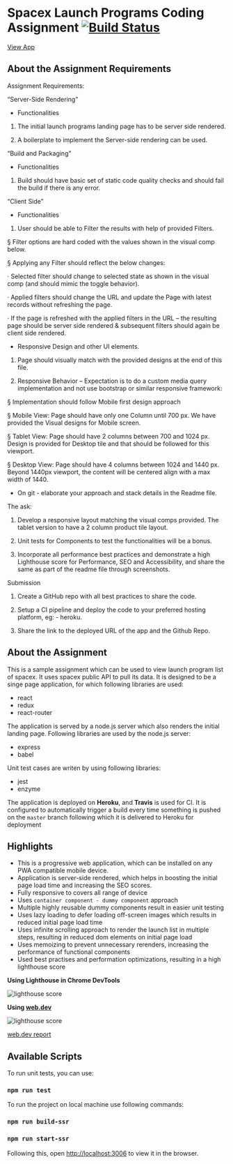 # Spacex Launch Programs Coding Assignment [![Build Status](https://travis-ci.com/GreatGK/Publicis-Sapient-Coding-Assignment-SpaceX-Launch-Programs.svg?token=YWCqv3LnsBAKe7p5pikE&branch=main)](https://travis-ci.com/github/GreatGK/Publicis-Sapient-Coding-Assignment-SpaceX-Launch-Programs)

[View App](https://sapient-coding-assignment.herokuapp.com/)

## About the Assignment Requirements

Assignment Requirements:

“Server-Side Rendering”

- Functionalities

1. The initial launch programs landing page has to be server side rendered.

2. A boilerplate to implement the Server-side rendering can be used.

“Build and Packaging”

- Functionalities

1. Build should have basic set of static code quality checks and should fail the build if there is any error.

“Client Side”

- Functionalities

1. User should be able to Filter the results with help of provided Filters.

§ Filter options are hard coded with the values shown in the visual comp below.

§ Applying any Filter should reflect the below changes:

· Selected filter should change to selected state as shown in the visual comp (and should mimic the toggle behavior).

· Applied filters should change the URL and update the Page with latest records without refreshing the page.

· If the page is refreshed with the applied filters in the URL – the resulting page should be server side rendered & subsequent filters should again be client side rendered.

- Responsive Design and other UI elements.

1. Page should visually match with the provided designs at the end of this file.

2. Responsive Behavior – Expectation is to do a custom media query implementation and not use bootstrap or similar responsive framework:

§ Implementation should follow Mobile first design approach

§ Mobile View: Page should have only one Column until 700 px. We have provided the Visual designs for Mobile screen.

§ Tablet View: Page should have 2 columns between 700 and 1024 px. Design is provided for Desktop tile and that should be followed for this viewport.

§ Desktop View: Page should have 4 columns between 1024 and 1440 px. Beyond 1440px viewport, the content will be centered align with a max width of 1440.

- On git - elaborate your approach and stack details in the Readme file.

The ask:

1. Develop a responsive layout matching the visual comps provided. The tablet version to have a 2 column product tile layout.

2. Unit tests for Components to test the functionalities will be a bonus.

3. Incorporate all performance best practices and demonstrate a high Lighthouse score for Performance, SEO and Accessibility, and share the same as part of the readme file through screenshots.

Submission

1. Create a GitHub repo with all best practices to share the code.

2. Setup a CI pipeline and deploy the code to your preferred hosting platform, eg: - heroku.

3. Share the link to the deployed URL of the app and the Github Repo.


## About the Assignment

This is a sample assignment which can be used to view launch program list of spacex. It uses spacex public API to pull its data.
It is designed to be a singe page application, for which following libraries are used:
- react
- redux
- react-router

The application is served by a node.js server which also renders the initial landing page. Following libraries are used by the node.js server:
- express
- babel

Unit test cases are writen by using following libraries:
- jest
- enzyme

The application is deployed on **Heroku**, and **Travis** is used for CI. It is configured to automatically trigger a build every time something is pushed on the `master` branch following which it is delivered to Heroku for deployment

## Highlights
- This is a progressive web application, which can be installed on any PWA compatible mobile device.
- Application is server-side rendered, which helps in boosting the initial page load time and increasing the SEO scores.
- Fully responsive to covers all range of device
- Uses `container component - dummy component` approach
- Multiple highly reusable dummy components result in easier unit testing
- Uses lazy loading to defer loading off-screen images which results in reduced initial page load time
- Uses infinite scrolling approach to render the launch list in multiple steps, resulting in reduced dom elements on initial page load
- Uses memoizing to prevent unnecessary rerenders, increasing the performance of functional components
- Used best practises and performation optimizations, resulting in a high lighthouse score

**Using Lighthouse in Chrome DevTools**

![lighthouse score](https://imgur.com/cMpAvy9.png)

**Using [web.dev](https://web.dev/measure)**

![lighthouse score](https://imgur.com/Ikab7Rr.png)

[web.dev report](https://lighthouse-dot-webdotdevsite.appspot.com//lh/html?url=https%3A%2F%2Fsapient-coding-assignment.herokuapp.com%2F)

## Available Scripts

To run unit tests, you can use:
### `npm run test`

To run the project on local machine use following commands:

### `npm run build-ssr`
### `npm run start-ssr`


Following this, open [http://localhost:3006](http://localhost:3006) to view it in the browser.
